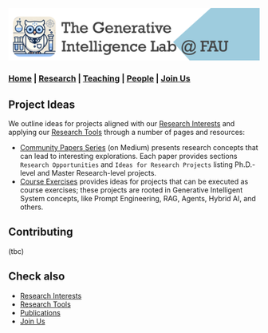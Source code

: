 ![GeniLab-banner](./images/genilab-banner.png)

### [Home](README.md) | [Research](RESEARCH.md) | [Teaching](README.md#teaching) | [People](PEOPLE.md) | [Join Us](JOINUS.md)



## Project Ideas

We outline ideas for projects aligned with our [Research Interests](README.md#research-interests) and applying our [Research Tools](README.md#research-tools) through a number of pages and resources:


* [Community Papers Series](https://medium.com/generative-intelligence-lab/community-papers-series-ebacc91b47ea) (on Medium) presents research concepts that can lead to interesting explorations. Each paper provides sections ``Research Opportunities`` and ``Ideas for Research Projects`` listing Ph.D.-level and Master Research-level projects.
* [Course Exercises](docs/EXERCISES.md) provides ideas for projects that can be executed as course exercises; these projects are rooted in Generative Intelligent System concepts, like Prompt Engineering, RAG, Agents, Hybrid AI, and others.

## Contributing 

(tbc)

## Check also
* [Research Interests](README.md#research-interests)
* [Research Tools](README.md#research-tools)
* [Publications](RESEARCH.md#publications)
* [Join Us](JOINUS.md)
